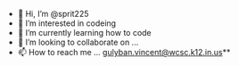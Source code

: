 - 👋 Hi, I’m @sprit225
- 👀 I’m interested in codeing 
- 🌱 I’m currently learning how to code 
- 💞️ I’m looking to collaborate on ...
- 📫 How to reach me ...
gulyban.vincent@wcsc.k12.in.us**
<!---
sprit225/sprit225 is a ✨ special ✨ repository because its `README.md` (this file) appears on your GitHub profile.
You can click the Preview link to take a look at your changes.
--->

